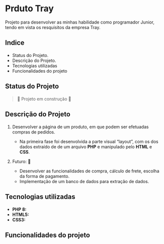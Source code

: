 <h1> Prduto Tray </h1>
Projeto para desenvolver as minhas habilidade como programador Junior, tendo em vista os resquisitos da empresa Tray.

## Indice <h4>

* Status do Projeto.
* Descrição do Projeto.
* Tecnologias utilizadas
* Funcionalidades do projeto
  
## Status do Projeto <h4>
> :construction: Projeto em construção :construction:
## Descrição do Projeto <h4>
1. Desenvolver a página de um produto, em que podem ser efetuadas compras de pedidos.
     * Na primeira fase foi desenvolvida a parte visual “layout”, com os dos dados extraído de de um arquivo **PHP** e manipulado pelo **HTML** e **CSS**.

2. Futuro: :construction: 
     * Desenvolver as funcionalidades de compra, cálculo de frete, escolha da forma de pagamento.
     * Implementação de um banco de dados para extração de dados.

## Tecnologias utilizadas <h4>
 * **PHP 8:**
 * **HTML5:**
 * **CSS3:**
## Funcionalidades do projeto <h4>

